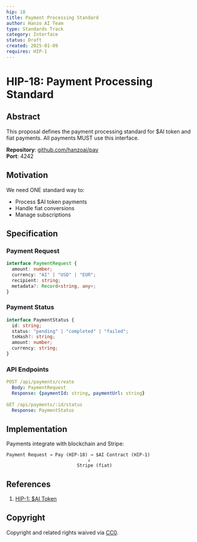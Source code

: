 ```yaml
---
hip: 18
title: Payment Processing Standard
author: Hanzo AI Team
type: Standards Track
category: Interface
status: Draft
created: 2025-01-09
requires: HIP-1
---
```


# HIP-18: Payment Processing Standard

## Abstract

This proposal defines the payment processing standard for $AI token and fiat payments. All payments MUST use this interface.

**Repository**: [github.com/hanzoai/pay](https://github.com/hanzoai/pay)  
**Port**: 4242

## Motivation

We need ONE standard way to:
- Process $AI token payments
- Handle fiat conversions
- Manage subscriptions

## Specification

### Payment Request

```typescript
interface PaymentRequest {
  amount: number;
  currency: "AI" | "USD" | "EUR";
  recipient: string;
  metadata?: Record<string, any>;
}
```

### Payment Status

```typescript
interface PaymentStatus {
  id: string;
  status: "pending" | "completed" | "failed";
  txHash?: string;
  amount: number;
  currency: string;
}
```

### API Endpoints

```yaml
POST /api/payments/create
  Body: PaymentRequest
  Response: {paymentId: string, paymentUrl: string}
  
GET /api/payments/:id/status
  Response: PaymentStatus
```

## Implementation

Payments integrate with blockchain and Stripe:

```
Payment Request → Pay (HIP-18) → $AI Contract (HIP-1)
                              ↓
                          Stripe (fiat)
```

## References

1. [HIP-1: $AI Token](./hip-1.md)

## Copyright

Copyright and related rights waived via [CC0](https://creativecommons.org/publicdomain/zero/1.0/).